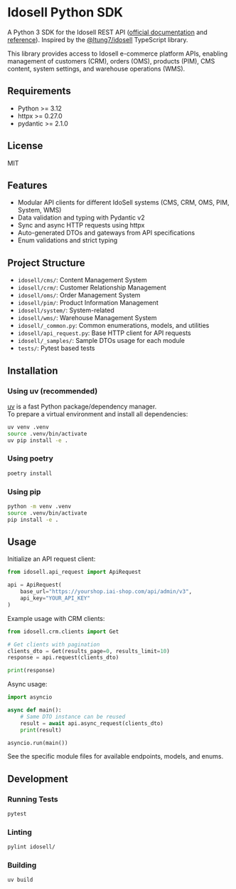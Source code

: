 # Idosell Python SDK

A Python 3 SDK for the Idosell REST API ([official documentation](https://idosell.readme.io/docs/apps) and [reference](https://idosell.readme.io/reference)).
Inspired by the [@ltung7/idosell](https://github.com/ltung7/idosell) TypeScript library.

This library provides access to Idosell e-commerce platform APIs, enabling management of customers (CRM), orders (OMS), products (PIM), CMS content, system settings, and warehouse operations (WMS).

## Requirements

- Python >= 3.12
- httpx >= 0.27.0
- pydantic >= 2.1.0

## License

MIT

## Features

- Modular API clients for different IdoSell systems (CMS, CRM, OMS, PIM, System, WMS)
- Data validation and typing with Pydantic v2
- Sync and async HTTP requests using httpx
- Auto-generated DTOs and gateways from API specifications
- Enum validations and strict typing

## Project Structure

- `idosell/cms/`: Content Management System
- `idosell/crm/`: Customer Relationship Management
- `idosell/oms/`: Order Management System
- `idosell/pim/`: Product Information Management
- `idosell/system/`: System-related
- `idosell/wms/`: Warehouse Management System
- `idosell/_common.py`: Common enumerations, models, and utilities
- `idosell/api_request.py`: Base HTTP client for API requests
- `idosell/_samples/`: Sample DTOs usage for each module
- `tests/`: Pytest based tests

## Installation

### Using uv (recommended)

[uv](https://github.com/astral-sh/uv) is a fast Python package/dependency manager.  
To prepare a virtual environment and install all dependencies:

```sh
uv venv .venv
source .venv/bin/activate
uv pip install -e .
```

### Using poetry

```sh
poetry install
```

### Using pip

```sh
python -m venv .venv
source .venv/bin/activate
pip install -e .
```

## Usage

Initialize an API request client:

```python
from idosell.api_request import ApiRequest

api = ApiRequest(
    base_url="https://yourshop.iai-shop.com/api/admin/v3",
    api_key="YOUR_API_KEY"
)
```

Example usage with CRM clients:

```python
from idosell.crm.clients import Get

# Get clients with pagination
clients_dto = Get(results_page=0, results_limit=10)
response = api.request(clients_dto)

print(response)
```

Async usage:

```python
import asyncio

async def main():
    # Same DTO instance can be reused
    result = await api.async_request(clients_dto)
    print(result)

asyncio.run(main())
```

See the specific module files for available endpoints, models, and enums.

## Development

### Running Tests

```sh
pytest
```

### Linting

```sh
pylint idosell/
```

### Building

```sh
uv build
```
